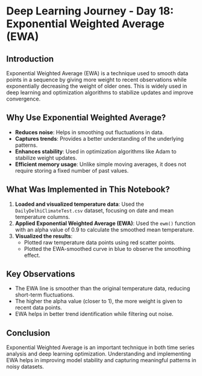 # Deep Learning Journey - Day 18: Exponential Weighted Average (EWA)

## Introduction
Exponential Weighted Average (EWA) is a technique used to smooth data points in a sequence by giving more weight to recent observations while exponentially decreasing the weight of older ones. This is widely used in deep learning and optimization algorithms to stabilize updates and improve convergence.

## Why Use Exponential Weighted Average?
- **Reduces noise**: Helps in smoothing out fluctuations in data.
- **Captures trends**: Provides a better understanding of the underlying patterns.
- **Enhances stability**: Used in optimization algorithms like Adam to stabilize weight updates.
- **Efficient memory usage**: Unlike simple moving averages, it does not require storing a fixed number of past values.

## What Was Implemented in This Notebook?
1. **Loaded and visualized temperature data**: Used the `DailyDelhiClimateTest.csv` dataset, focusing on date and mean temperature columns.
2. **Applied Exponential Weighted Average (EWA)**: Used the `ewm()` function with an alpha value of 0.9 to calculate the smoothed mean temperature.
3. **Visualized the results**:
   - Plotted raw temperature data points using red scatter points.
   - Plotted the EWA-smoothed curve in blue to observe the smoothing effect.

## Key Observations
- The EWA line is smoother than the original temperature data, reducing short-term fluctuations.
- The higher the alpha value (closer to 1), the more weight is given to recent data points.
- EWA helps in better trend identification while filtering out noise.

## Conclusion
Exponential Weighted Average is an important technique in both time series analysis and deep learning optimization. Understanding and implementing EWA helps in improving model stability and capturing meaningful patterns in noisy datasets.
